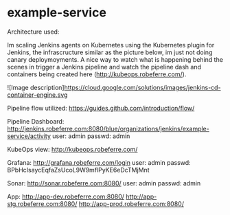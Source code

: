 # example-service

Architecture used: 

   Im scaling Jenkins agents on Kubernetes using the Kubernetes plugin for Jenkins, the infrascructure similar as the picture below, im just not doing canary deploymoyments. A nice way to watch what is happening behind the scenes in trigger a Jenkins pipeline and watch the pipeline dash and containers being created here (http://kubeops.robeferre.com/).

![Image description]https://cloud.google.com/solutions/images/jenkins-cd-container-engine.svg

Pipeline flow utilized:
https://guides.github.com/introduction/flow/

Pipeline Dashboard:
http://jenkins.robeferre.com:8080/blue/organizations/jenkins/example-service/activity
user: admin
passwd: admin

KubeOps view:
http://kubeops.robeferre.com/

Grafana:
http://grafana.robeferre.com/login
user: admin
passwd: BPbHcIsaycEqfaZsUcoL9W9mflPyKE6eDcTMjMnt

Sonar:
http://sonar.robeferre.com:8080/
user: admin
passwd: admin

App:
http://app-dev.robeferre.com:8080/
http://app-stg.robeferre.com:8080/
http://app-prod.robeferre.com:8080/
